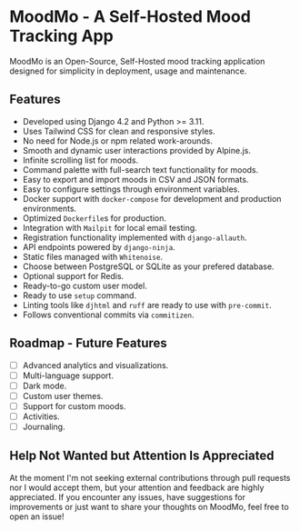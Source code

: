 # MoodMo - A Self-Hosted Mood Tracking App

MoodMo is an Open-Source, Self-Hosted mood tracking application designed for simplicity in deployment, usage and maintenance.

## Features
- Developed using Django 4.2 and Python >= 3.11.
- Uses Tailwind CSS for clean and responsive styles.
- No need for Node.js or npm related work-arounds.
- Smooth and dynamic user interactions provided by Alpine.js.
- Infinite scrolling list for moods.
- Command palette with full-search text functionality for moods.
- Easy to export and import moods in CSV and JSON formats.
- Easy to configure settings through environment variables.
- Docker support with `docker-compose` for development and production environments.
- Optimized `Dockerfile`s for production.
- Integration with `Mailpit` for local email testing.
- Registration functionality implemented with `django-allauth`.
- API endpoints powered by `django-ninja`.
- Static files managed with `Whitenoise`.
- Choose between PostgreSQL or SQLite as your prefered database.
- Optional support for Redis.
- Ready-to-go custom user model.
- Ready to use `setup` command.
- Linting tools like `djhtml` and `ruff` are ready to use with `pre-commit`.
- Follows conventional commits via `commitizen`.

## Roadmap - Future Features

- [ ] Advanced analytics and visualizations.
- [ ] Multi-language support.
- [ ] Dark mode.
- [ ] Custom user themes.
- [ ] Support for custom moods.
- [ ] Activities.
- [ ] Journaling.

## Help Not Wanted but Attention Is Appreciated

At the moment I'm not seeking external contributions through pull requests nor I would accept them, but your attention and feedback are highly appreciated. If you encounter any issues, have suggestions for improvements or just want to share your thoughts on MoodMo, feel free to open an issue!
